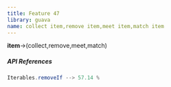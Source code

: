 ```yaml
---
title: Feature 47
library: guava
name: collect item,remove item,meet item,match item
---
```


**item**->(collect,remove,meet,match)

##### API References

```java
Iterables.removeIf --> 57.14 %
```
